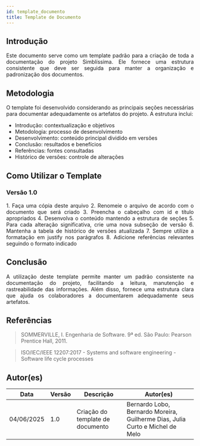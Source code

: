 ```yaml
---
id: template_documento
title: Template de Documento
---
```



## Introdução

<p align = "justify">
Este documento serve como um template padrão para a criação de toda a documentação do projeto Simblíssima. Ele fornece uma estrutura consistente que deve ser seguida para manter a organização e padronização dos documentos.
</p>

## Metodologia 

<p align = "justify">
O template foi desenvolvido considerando as principais seções necessárias para documentar adequadamente os artefatos do projeto. A estrutura inclui:

- Introdução: contextualização e objetivos
- Metodologia: processo de desenvolvimento
- Desenvolvimento: conteúdo principal dividido em versões
- Conclusão: resultados e benefícios
- Referências: fontes consultadas
- Histórico de versões: controle de alterações
</p>

## Como Utilizar o Template   

### Versão 1.0

<p align = "justify">
1. Faça uma cópia deste arquivo
2. Renomeie o arquivo de acordo com o documento que será criado
3. Preencha o cabeçalho com id e título apropriados
4. Desenvolva o conteúdo mantendo a estrutura de seções
5. Para cada alteração significativa, crie uma nova subseção de versão
6. Mantenha a tabela de histórico de versões atualizada
7. Sempre utilize a formatação em justify nos parágrafos
8. Adicione referências relevantes seguindo o formato indicado
</p>

## Conclusão  

<p align = "justify">
A utilização deste template permite manter um padrão consistente na documentação do projeto, facilitando a leitura, manutenção e rastreabilidade das informações. Além disso, fornece uma estrutura clara que ajuda os colaboradores a documentarem adequadamente seus artefatos.
</p>

## Referências

> SOMMERVILLE, I. Engenharia de Software. 9ª ed. São Paulo: Pearson Prentice Hall, 2011.

> ISO/IEC/IEEE 12207:2017 - Systems and software engineering - Software life cycle processes

## Autor(es)
| Data | Versão | Descrição | Autor(es) |
| -- | -- | -- | -- |
| 04/06/2025 | 1.0 | Criação do template de documento | Bernardo Lobo, Bernardo Moreira, Guilherme Dias, Julia Curto e Michel de Melo |